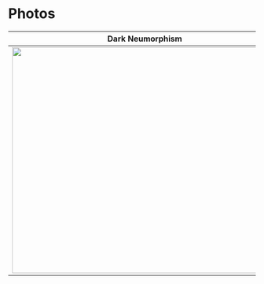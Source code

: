 # Photos
Dark Neumorphism           |  White Neumorphism
:-------------------------:|:-------------------------:
<a href="https://www.bulmasites.com/demo/Dark-SoftUi" target="DarkUI"> <img src="https://www.bulmasites.com/assets/DarkSoftUI.png" height="460" width="540"> </a>  |  <a href="https://www.bulmasites.com/demo/White-SoftUI"> <img src="https://www.bulmasites.com/assets/WhiteSoftUI.png" height="460" width="540"> </a>
